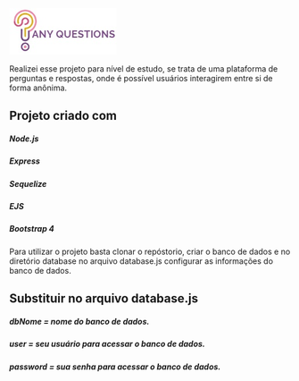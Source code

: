 ![any question](https://github.com/carolinacabril/anyquestion-nodejs/blob/master/public/img/logo_cortado.jpg)

Realizei esse projeto para nível de estudo, se trata de uma plataforma de perguntas e respostas, onde é possível usuários interagirem entre si de forma anônima.

## Projeto criado com
##### Node.js
##### Express
##### Sequelize
##### EJS
##### Bootstrap 4

Para utilizar o projeto basta clonar o repóstorio, criar o banco de dados e no diretório database no arquivo database.js configurar as informações do banco de dados.

## Substituir no arquivo database.js
##### dbNome = nome do banco de dados.
##### user = seu usuário para acessar o banco de dados.
##### password = sua senha para acessar o banco de dados.
